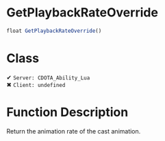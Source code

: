 # GetPlaybackRateOverride
```js
float GetPlaybackRateOverride()
```
# Class
✔ `Server: CDOTA_Ability_Lua`  
✖ `Client: undefined`  

# Function Description
Return the animation rate of the cast animation.
